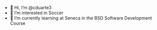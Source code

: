 - 👋 Hi, I’m @cduarte3
- 👀 I’m interested in Soccer
- 🌱 I’m currently learning at Seneca in the BSD Software Development Course

<!---
cduarte3/cduarte3 is a ✨ special ✨ repository because its `README.md` (this file) appears on your GitHub profile.
You can click the Preview link to take a look at your changes.
--->
